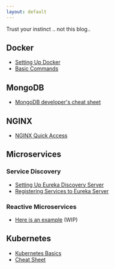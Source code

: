 ```yaml
---
layout: default
---
```


Trust your instinct .. not this blog..


## Docker

* [Setting Up Docker](docs/docker/docker_setup.md)
* [Basic Commands](docs/docker/basic_commands.md)

## MongoDB

* [MongoDB developer's cheat sheet](docs/mongo/developer_cheatsheet.md)

## NGINX

* [NGINX Quick Access](docs/nginx/quickaccess.md)

## Microservices
### Service Discovery
* [Setting Up Eureka Discovery Server](docs/microservices/service_discovery/eureka_server.md)
* [Registering Services to Eureka Server](docs/microservices/service_discovery/registering_services.md)

### Reactive Microservices
* [Here is an example](https://github.com/n-reboot/product-service) (WIP)

## Kubernetes
* [Kubernetes Basics](docs/kubernetes/basics.md)
* [Cheat Sheet](docs/kubernetes/basic_commands.md)
